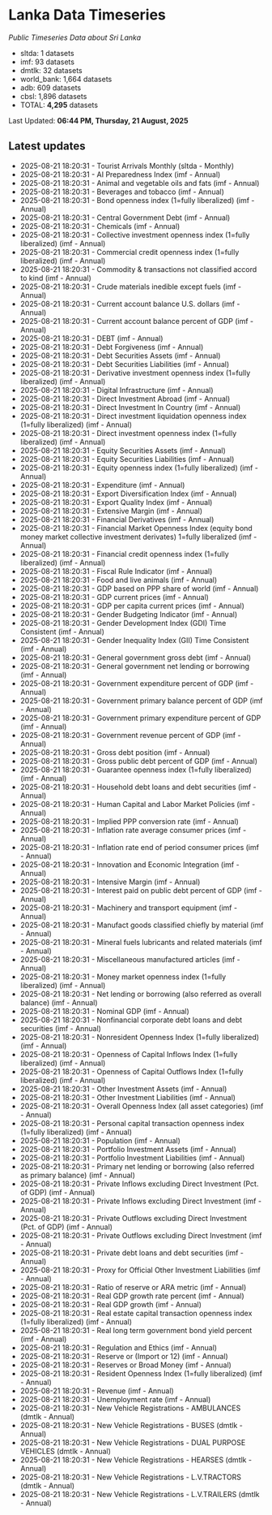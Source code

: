 # Lanka Data Timeseries
*Public Timeseries Data about Sri Lanka*

* sltda: 1 datasets
* imf: 93 datasets
* dmtlk: 32 datasets
* world_bank: 1,664 datasets
* adb: 609 datasets
* cbsl: 1,896 datasets
* TOTAL: **4,295** datasets

Last Updated: **06:44 PM, Thursday, 21 August, 2025**

## Latest updates

* 2025-08-21 18:20:31 - Tourist Arrivals Monthly (sltda - Monthly)
* 2025-08-21 18:20:31 - AI Preparedness Index (imf - Annual)
* 2025-08-21 18:20:31 - Animal and vegetable oils and fats (imf - Annual)
* 2025-08-21 18:20:31 - Beverages and tobacco (imf - Annual)
* 2025-08-21 18:20:31 - Bond openness index (1=fully liberalized) (imf - Annual)
* 2025-08-21 18:20:31 - Central Government Debt (imf - Annual)
* 2025-08-21 18:20:31 - Chemicals (imf - Annual)
* 2025-08-21 18:20:31 - Collective investment openness index (1=fully liberalized) (imf - Annual)
* 2025-08-21 18:20:31 - Commercial credit openness index (1=fully liberalized) (imf - Annual)
* 2025-08-21 18:20:31 - Commodity & transactions not classified accord to kind (imf - Annual)
* 2025-08-21 18:20:31 - Crude materials inedible except fuels (imf - Annual)
* 2025-08-21 18:20:31 - Current account balance U.S. dollars (imf - Annual)
* 2025-08-21 18:20:31 - Current account balance percent of GDP (imf - Annual)
* 2025-08-21 18:20:31 - DEBT (imf - Annual)
* 2025-08-21 18:20:31 - Debt Forgiveness (imf - Annual)
* 2025-08-21 18:20:31 - Debt Securities Assets (imf - Annual)
* 2025-08-21 18:20:31 - Debt Securities Liabilities (imf - Annual)
* 2025-08-21 18:20:31 - Derivative investment openness index (1=fully liberalized) (imf - Annual)
* 2025-08-21 18:20:31 - Digital Infrastructure (imf - Annual)
* 2025-08-21 18:20:31 - Direct Investment Abroad (imf - Annual)
* 2025-08-21 18:20:31 - Direct Investment In Country (imf - Annual)
* 2025-08-21 18:20:31 - Direct investment liquidation openness index (1=fully liberalized) (imf - Annual)
* 2025-08-21 18:20:31 - Direct investment openness index (1=fully liberalized) (imf - Annual)
* 2025-08-21 18:20:31 - Equity Securities Assets (imf - Annual)
* 2025-08-21 18:20:31 - Equity Securities Liabilities (imf - Annual)
* 2025-08-21 18:20:31 - Equity openness index (1=fully liberalized) (imf - Annual)
* 2025-08-21 18:20:31 - Expenditure (imf - Annual)
* 2025-08-21 18:20:31 - Export Diversification Index (imf - Annual)
* 2025-08-21 18:20:31 - Export Quality Index (imf - Annual)
* 2025-08-21 18:20:31 - Extensive Margin (imf - Annual)
* 2025-08-21 18:20:31 - Financial Derivatives (imf - Annual)
* 2025-08-21 18:20:31 - Financial Market Openness Index (equity bond money market collective investment derivates) 1=fully liberalized (imf - Annual)
* 2025-08-21 18:20:31 - Financial credit openness index (1=fully liberalized) (imf - Annual)
* 2025-08-21 18:20:31 - Fiscal Rule Indicator (imf - Annual)
* 2025-08-21 18:20:31 - Food and live animals (imf - Annual)
* 2025-08-21 18:20:31 - GDP based on PPP share of world (imf - Annual)
* 2025-08-21 18:20:31 - GDP current prices (imf - Annual)
* 2025-08-21 18:20:31 - GDP per capita current prices (imf - Annual)
* 2025-08-21 18:20:31 - Gender Budgeting Indicator (imf - Annual)
* 2025-08-21 18:20:31 - Gender Development Index (GDI) Time Consistent (imf - Annual)
* 2025-08-21 18:20:31 - Gender Inequality Index (GII) Time Consistent (imf - Annual)
* 2025-08-21 18:20:31 - General government gross debt (imf - Annual)
* 2025-08-21 18:20:31 - General government net lending or borrowing (imf - Annual)
* 2025-08-21 18:20:31 - Government expenditure percent of GDP (imf - Annual)
* 2025-08-21 18:20:31 - Government primary balance percent of GDP (imf - Annual)
* 2025-08-21 18:20:31 - Government primary expenditure percent of GDP (imf - Annual)
* 2025-08-21 18:20:31 - Government revenue percent of GDP (imf - Annual)
* 2025-08-21 18:20:31 - Gross debt position (imf - Annual)
* 2025-08-21 18:20:31 - Gross public debt percent of GDP (imf - Annual)
* 2025-08-21 18:20:31 - Guarantee openness index (1=fully liberalized) (imf - Annual)
* 2025-08-21 18:20:31 - Household debt loans and debt securities (imf - Annual)
* 2025-08-21 18:20:31 - Human Capital and Labor Market Policies (imf - Annual)
* 2025-08-21 18:20:31 - Implied PPP conversion rate (imf - Annual)
* 2025-08-21 18:20:31 - Inflation rate average consumer prices (imf - Annual)
* 2025-08-21 18:20:31 - Inflation rate end of period consumer prices (imf - Annual)
* 2025-08-21 18:20:31 - Innovation and Economic Integration (imf - Annual)
* 2025-08-21 18:20:31 - Intensive Margin (imf - Annual)
* 2025-08-21 18:20:31 - Interest paid on public debt percent of GDP (imf - Annual)
* 2025-08-21 18:20:31 - Machinery and transport equipment (imf - Annual)
* 2025-08-21 18:20:31 - Manufact goods classified chiefly by material (imf - Annual)
* 2025-08-21 18:20:31 - Mineral fuels lubricants and related materials (imf - Annual)
* 2025-08-21 18:20:31 - Miscellaneous manufactured articles (imf - Annual)
* 2025-08-21 18:20:31 - Money market openness index (1=fully liberalized) (imf - Annual)
* 2025-08-21 18:20:31 - Net lending or borrowing (also referred as overall balance) (imf - Annual)
* 2025-08-21 18:20:31 - Nominal GDP (imf - Annual)
* 2025-08-21 18:20:31 - Nonfinancial corporate debt loans and debt securities (imf - Annual)
* 2025-08-21 18:20:31 - Nonresident Openness Index (1=fully liberalized) (imf - Annual)
* 2025-08-21 18:20:31 - Openness of Capital Inflows Index (1=fully liberalized) (imf - Annual)
* 2025-08-21 18:20:31 - Openness of Capital Outflows Index (1=fully liberalized) (imf - Annual)
* 2025-08-21 18:20:31 - Other Investment Assets (imf - Annual)
* 2025-08-21 18:20:31 - Other Investment Liabilities (imf - Annual)
* 2025-08-21 18:20:31 - Overall Openness Index (all asset categories) (imf - Annual)
* 2025-08-21 18:20:31 - Personal capital transaction openness index (1=fully liberalized) (imf - Annual)
* 2025-08-21 18:20:31 - Population (imf - Annual)
* 2025-08-21 18:20:31 - Portfolio Investment Assets (imf - Annual)
* 2025-08-21 18:20:31 - Portfolio Investment Liabilities (imf - Annual)
* 2025-08-21 18:20:31 - Primary net lending or borrowing (also referred as primary balance) (imf - Annual)
* 2025-08-21 18:20:31 - Private Inflows excluding Direct Investment (Pct. of GDP) (imf - Annual)
* 2025-08-21 18:20:31 - Private Inflows excluding Direct Investment (imf - Annual)
* 2025-08-21 18:20:31 - Private Outflows excluding Direct Investment (Pct. of GDP) (imf - Annual)
* 2025-08-21 18:20:31 - Private Outflows excluding Direct Investment (imf - Annual)
* 2025-08-21 18:20:31 - Private debt loans and debt securities (imf - Annual)
* 2025-08-21 18:20:31 - Proxy for Official Other Investment Liabilities (imf - Annual)
* 2025-08-21 18:20:31 - Ratio of reserve or ARA metric (imf - Annual)
* 2025-08-21 18:20:31 - Real GDP growth rate percent (imf - Annual)
* 2025-08-21 18:20:31 - Real GDP growth (imf - Annual)
* 2025-08-21 18:20:31 - Real estate capital transaction openness index (1=fully liberalized) (imf - Annual)
* 2025-08-21 18:20:31 - Real long term government bond yield percent (imf - Annual)
* 2025-08-21 18:20:31 - Regulation and Ethics (imf - Annual)
* 2025-08-21 18:20:31 - Reserve or (Import or 12) (imf - Annual)
* 2025-08-21 18:20:31 - Reserves or Broad Money (imf - Annual)
* 2025-08-21 18:20:31 - Resident Openness Index (1=fully liberalized) (imf - Annual)
* 2025-08-21 18:20:31 - Revenue (imf - Annual)
* 2025-08-21 18:20:31 - Unemployment rate (imf - Annual)
* 2025-08-21 18:20:31 - New Vehicle Registrations - AMBULANCES (dmtlk - Annual)
* 2025-08-21 18:20:31 - New Vehicle Registrations - BUSES (dmtlk - Annual)
* 2025-08-21 18:20:31 - New Vehicle Registrations - DUAL PURPOSE VEHICLES (dmtlk - Annual)
* 2025-08-21 18:20:31 - New Vehicle Registrations - HEARSES (dmtlk - Annual)
* 2025-08-21 18:20:31 - New Vehicle Registrations - L.V.TRACTORS (dmtlk - Annual)
* 2025-08-21 18:20:31 - New Vehicle Registrations - L.V.TRAILERS (dmtlk - Annual)